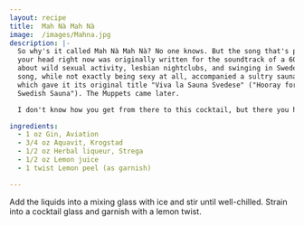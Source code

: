 ```yaml
---
layout: recipe
title:  Mah Nà Mah Nà
image:  /images/Mahna.jpg
description: |-
  So why's it called Mah Nà Mah Nà? No one knows. But the song that's probably in
  your head right now was originally written for the soundtrack of a 60's film
  about wild sexual activity, lesbian nightclubs, and swinging in Sweden. The
  song, while not exactly being sexy at all, accompanied a sultry sauna scene
  which gave it its original title "Viva la Sauna Svedese" ("Hooray for the
  Swedish Sauna"). The Muppets came later.

  I don't know how you get from there to this cocktail, but there you have it.

ingredients:
  - 1 oz Gin, Aviation
  - 3/4 oz Aquavit, Krogstad
  - 1/2 oz Herbal liqueur, Strega
  - 1/2 oz Lemon juice
  - 1 twist Lemon peel (as garnish)

---
```

Add the liquids into a mixing glass with ice and stir until well-chilled.
Strain into a cocktail glass and garnish with a lemon twist.
